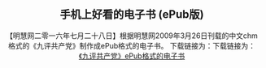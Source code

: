 
<div align="center"><h2>手机上好看的电子书 (ePub版)</h2><div>
【明慧网二零一六年七月二十八日】根据明慧网2009年3月26日刊载的中文chm格式的《九评共产党》制作成ePub格式的电子书。 下载链接为：下载链接为：<a href="https://github.com/j168/j688/blob/master/epub/9ping.epub?raw=true" target="_blank">《九评共产党》ePub格式的电子书</a><p></p>
